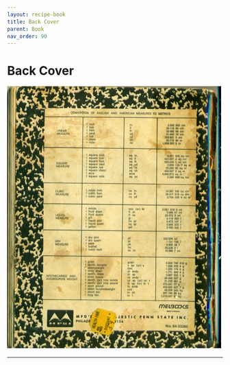 ```yaml
---
layout: recipe-book
title: Back Cover
parent: Book
nav_order: 90
---
```


# Back Cover
![Recipe book back cover](/recipe-images/cover/back-cover.jpeg)

---
